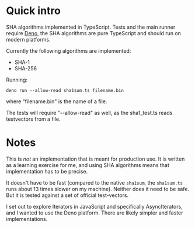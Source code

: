 # Quick intro

SHA algorithms implemented in TypeScript. Tests and the main runner require [Deno](https://deno.land), the SHA algorithms are pure TypeScript and should run on modern platforms.

Currently the following algorithms are implemented:
* SHA-1
* SHA-256

Running:
```
deno run --allow-read sha1sum.ts filename.bin
```
where "filename.bin" is the name of a file.

The tests will require "--allow-read" as well, as the sha1_test.ts reads testvectors from a file.

# Notes

This is *not* an implementation that is meant for production use. It is written as a learning exercise for me, and using SHA algorithms means that implementation has to be precise.

It doesn't have to be fast (compared to the native `sha1sum`, the `sha1sum.ts` runs about 13 times slower on my machine). Neither does it need to be safe. But it is tested against a set of official test-vectors.

I set out to explore Iterators in JavaScript and specifically AsyncIterators, and I wanted to use the Deno platform. There are likely simpler and faster implementations.
